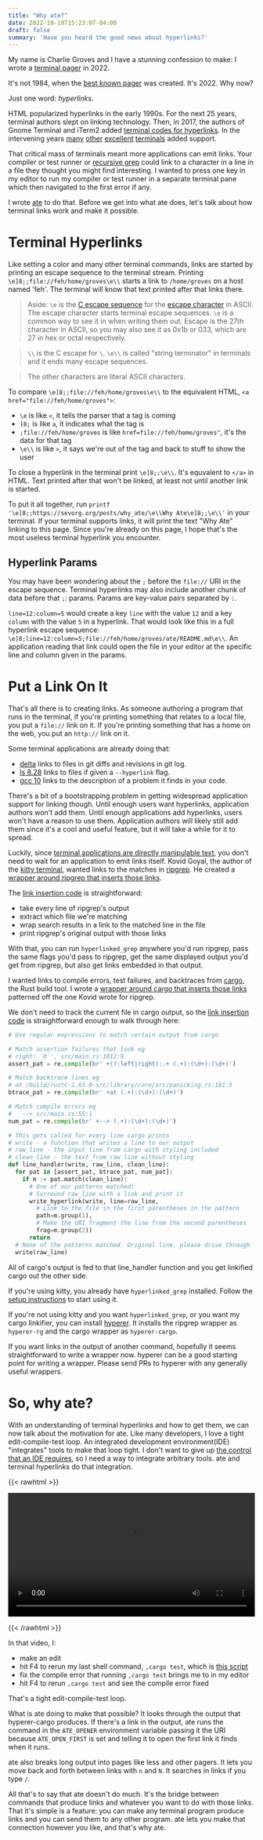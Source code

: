 ```yaml
---
title: "Why ate?"
date: 2022-10-10T15:23:07-04:00
draft: false
summary: 'Have you heard the good news about hyperlinks?'
---
```


My name is Charlie Groves and I have a stunning confession to make:
I wrote a [terminal pager] in 2022.

[terminal pager]: https://en.wikipedia.org/wiki/Terminal_pager

It's not 1984, when the [best known pager][less] was created.
It's 2022.
Why now?

[less]: https://en.wikipedia.org/wiki/Less_(Unix)

Just one word: _hyperlinks_.

HTML popularized hyperlinks in the early 1990s.
For the next 25 years, terminal authors slept on linking technology.
Then, in 2017, the authors of Gnome Terminal and iTerm2 added [terminal codes for hyperlinks].
In the intervening years [many][kitty hyperlinks] [other][wezterm hyperlinks] [excellent][windows terminal hyperlinks] [terminals][alacritty hyperlinks] added support. 

[terminal codes for hyperlinks]: https://gist.github.com/egmontkob/eb114294efbcd5adb1944c9f3cb5feda
[kitty hyperlinks]: https://sw.kovidgoyal.net/kitty/glossary/#term-hyperlinks
[wezterm hyperlinks]: https://wezfurlong.org/wezterm/hyperlinks.html
[windows terminal hyperlinks]: https://github.com/microsoft/terminal/pull/7251
[alacritty hyperlinks]: https://github.com/alacritty/alacritty/pull/6139

That critical mass of terminals meant more applications can emit links.
Your compiler or test runner or [recursive grep][ripgrep] could link to a character in a line in a file they thought you might find interesting.
I wanted to press one key in my editor to run my compiler or test runner in a separate terminal pane which then navigated to the first error if any.

I wrote [ate] to do that.
Before we get into what ate does, let's talk about how terminal links work and make it possible.

[ate]: https://github.com/groves/ate
[ripgrep]: https://github.com/BurntSushi/ripgrep

Terminal Hyperlinks
===================
Like setting a color and many other terminal commands, links are started by printing an escape sequence to the terminal stream.
Printing `\e]8;;file://feh/home/groves\e\\` starts a link to `/home/groves` on a host named 'feh'.
The terminal will know that text printed after that links there.

> Aside: `\e` is the [C escape sequence] for the [escape character] in ASCII.
The escape character starts terminal escape sequences.
`\e` is a common way to see it in when writing them out.
Escape is the 27th character in ASCII, so you may also see it as 0x1b or 033, which are 27 in hex or octal respectively.

> `\\` is the C escape for `\`. `\e\\` is called "string terminator" in terminals and it ends many escape sequences.

> The other characters are literal ASCII characters.

[C escape sequence]: https://en.wikipedia.org/wiki/Escape_sequences_in_C
[escape character]: https://en.wikipedia.org/wiki/Escape_character#ASCII_escape_character

To compare `\e]8;;file://feh/home/groves\e\\` to the equivalent HTML, `<a href="file://feh/home/groves">`:
* `\e` is like `<`, it tells the parser that a tag is coming
* `]8;` is like `a`, it indicates what the tag is
* `;file://feh/home/groves` is like `href=file://feh/home/groves"`, it's the data for that tag
* `\e\\` is like `>`, it says we're out of the tag and back to stuff to show the user

To close a hyperlink in the terminal print `\e]8;;\e\\`.
It's equvalent to `</a>` in HTML.
Text printed after that won't be linked, at least not until another link is started.

To put it all together, run `printf '\e]8;;https://sevorg.org/posts/why_ate/\e\\Why Ate\e]8;;\e\\'` in your terminal.
If your terminal supports links, it will print the text "Why Ate" linking to this page.
Since you're already on this page, I hope that's the most useless terminal hyperlink you encounter.

Hyperlink Params
----------------
You may have been wondering about the `;` before the `file://` URI in the escape sequence.
Terminal hyperlinks may also include another chunk of data before that `;`: params.
Params are key-value pairs separated by `:`.

`line=12:column=5` would create a key `line` with the value `12` and a key `column` with the value `5` in a hyperlink.
That would look like this in a full hyperlink escape sequence: `\e]8;line=12:column=5;file://feh/home/groves/ate/README.md\e\\`.
An application reading that link could open the file in your editor at the specific line and column given in the params.

Put a Link On It
================
That's all there is to creating links.
As someone authoring a program that runs in the terminal, if you're printing something that relates to a local file, you put a `file://` link on it.
If you're printing something that has a home on the web, you put an `http://` link on it.

Some terminal applications are already doing that:
* [delta] links to files in git diffs and revisions in git log.
* [ls 8.28][ls NEWS] links to files if given a `--hyperlink` flag.
* [gcc 10][gcc 10 static analysis] links to the description of a problem it finds in your code.

[delta]: https://github.com/dandavison/delta
[ls NEWS]: https://git.savannah.gnu.org/gitweb/?p=coreutils.git;a=blob_plain;f=NEWS;hb=HEAD
[gcc 10 static analysis]: https://developers.redhat.com/blog/2020/03/26/static-analysis-in-gcc-10

There's a bit of a bootstrapping problem in getting widespread application support for linking though.
Until enough users want hyperlinks, application authors won't add them.
Until enough applications add hyperlinks, users won't have a reason to use them.
Application authors will likely still add them since it's a cool and useful feature, but it will take a while for it to spread.

Luckily, since [terminal applications are directly manipulable text][joy of text], you don't need to wait for an application to emit links itself.
Kovid Goyal, the author of the [kitty terminal], wanted links to the matches in [ripgrep].
He created a [wrapper around ripgrep that inserts those links][hyperlinked_grep].

[joy of text]: /posts/joy_of_text/
[kitty terminal]: https://sw.kovidgoyal.net/kitty/
[hyperlinked_grep]: https://sw.kovidgoyal.net/kitty/kittens/hyperlinked_grep/

The [link insertion code][ripgrep link insertion] is straightforward:
* take every line of ripgrep's output
* extract which file we're matching
* wrap search results in a link to the matched line in the file
* print ripgrep's original output with those links

[ripgrep link insertion]: https://github.com/kovidgoyal/kitty/blob/48a4edc199a589f80683dfe2a94d5a604247fdb9/kittens/hyperlinked_grep/main.py#L82

With that, you can run `hyperlinked_grep` anywhere you'd run ripgrep,
pass the same flags you'd pass to ripgrep,
get the same displayed output you'd get from ripgrep,
but also get links embedded in that output.

<!---
I'd like to embed the code and walk through it, but it's too off-topic for this post.
```python
# For every line in ripgrep's standard output
for line in p.stdout:
  # Remove existing hyperlinks
  line = osc_pat.sub(b'', line)
  # Create a copy of the line without styling escape codes
  # This is the characters that would be displayed with no formatting
  clean_line = sgr_pat.sub(b'', line).rstrip()
  if not clean_line:
    # If it's a blank line, note that we've left the most recent file
    in_result = b''
    # Write that blank line
    write(b'\n')
  elif in_result:
    # If it's not a blank line and we've seen a 
    m = num_pat.match(clean_line)
    if m is not None:
      is_match_line = m.group(2) == b':'
      if (is_match_line and link_matching_lines) or (not is_match_line and link_context_lines):
        write_hyperlink(write, in_result, line, frag=m.group(1))
        continue
    write(line)
  else:
    if line.strip():
      path = quote_from_bytes(os.path.abspath(clean_line)).encode('utf-8')
      in_result = b'file://' + hostname + path
      if link_file_headers:
        write_hyperlink(write, in_result, line)
        continue
    write(line)
```
-->

I wanted links to compile errors, test failures, and backtraces from [cargo], the Rust build tool.
I wrote a [wrapper around cargo that inserts those links][hyperer] patterned off the one Kovid wrote for ripgrep.

[cargo]: https://doc.rust-lang.org/cargo/
[hyperer]: https://github.com/groves/hyperer

We don't need to track the current file in cargo output, so the [link insertion code][cargo link insertion] is straightforward enough to walk through here:

```python
# Use regular expressions to match certain output from cargo

# Match assertion failures that look eg
# right: `0`', src/main.rs:1012:9
assert_pat = re.compile(br' +(?:left|right):.+ (.+):(\d+):(\d+)')

# Match backtrace lines eg
# at /build/rustc-1.63.0-src/library/core/src/panicking.rs:181:5
btrace_pat = re.compile(br' +at (.+):(\d+):(\d+)')

# Match compile errors eg
#   --> src/main.rs:55:1
num_pat = re.compile(br' +--> (.+):(\d+):(\d+)')

# This gets called for every line cargo prints
# write - a function that writes a line to our output
# raw_line - the input line from cargo with styling included
# clean_line - the text from raw line without styling
def line_handler(write, raw_line, clean_line):
  for pat in [assert_pat, btrace_pat, num_pat]:
    if m := pat.match(clean_line):
      # One of our patterns matched! 
      # Surround raw_line with a link and print it
      write_hyperlink(write, line=raw_line, 
        # Link to the file in the first parentheses in the pattern
        path=m.group(1),
        # Make the URI fragment the line from the second parentheses
        frag=m.group(2))
      return
  # None of the patterns matched. Original line, please drive through
  write(raw_line)
```

[cargo link insertion]: https://github.com/groves/hyperer/blob/dbf4044e6e3670631a940fc518876be2b0ba73d2/hyperer/hcargo.py#L14

All of cargo's output is fed to that line_handler function and you get linkified cargo out the other side.

If you're using kitty, you already have `hyperlinked_grep` installed.
Follow the [setup instructions][hyperlinked_grep] to start using it.

If you're not using kitty and you want `hyperlinked_grep`, or you want my cargo linkifier, you can install [hyperer].
It installs the ripgrep wrapper as `hyperer-rg` and the cargo wrapper as `hyperer-cargo`.

If you want links in the output of another command, hopefully it seems straightforward to write a wrapper now.
hyperer can be a good starting point for writing a wrapper.
Please send PRs to hyperer with any generally useful wrappers.

So, why ate?
============
With an understanding of terminal hyperlinks and how to get them, we can now talk about the motivation for ate.
Like many developers, I love a tight edit-compile-test loop.
An integrated development environment(IDE) "integrates" tools to make that loop tight.
I don't want to give up [the control that an IDE requires][software workshop], so I need a way to integrate arbitrary tools.
ate and terminal hyperlinks do that integration.

[software workshop]: /posts/joy_of_text/#imagining-a-software-development-workshop

{{< rawhtml >}} 

<video width=100% controls>
    <source src="/ate_edit_test_loop.mp4" type="video/mp4">
    Your browser does not support the video tag.  
</video>

{{< /rawhtml >}}

In that video, I:
* make an edit
* hit F4 to rerun my last shell command, `,cargo test`, which is [this script][ATE_OPEN_FIRST] 
* fix the compile error that running `,cargo test` brings me to in my editor
* hit F4 to rerun `,cargo test` and see the compile error fixed

[ATE_OPEN_FIRST]: https://github.com/groves/ate#ate_open_first

That's a tight edit-compile-test loop.

What is ate doing to make that possible?
It looks through the output that hyperer-cargo produces.
If there's a link in the output, ate runs the command in the `ATE_OPENER` environment variable passing it the URI because `ATE_OPEN_FIRST` is set and telling it to open the first link it finds when it runs.

ate also breaks long output into pages like less and other pagers.
It lets you move back and forth between links with `n` and `N`.
It searches in links if you type `/`.

All that's to say that ate doesn't do much.
It's the bridge between commands that produce links and whatever you want to do with those links.
That it's simple is a feature: you can make any terminal program produce links and you can send them to any other program.
ate lets you make that connection however you like, and that's why ate.

